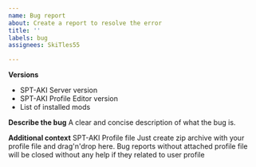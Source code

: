 ```yaml
---
name: Bug report
about: Create a report to resolve the error
title: ''
labels: bug
assignees: SkiTles55

---
```


**Versions**
- SPT-AKI Server version
- SPT-AKI Profile Editor version
- List of installed mods

**Describe the bug**
A clear and concise description of what the bug is.

**Additional context**
SPT-AKI Profile file
Just create zip archive with your profile file and drag'n'drop here. Bug reports without attached profile file will be closed without any help if they related to user profile
